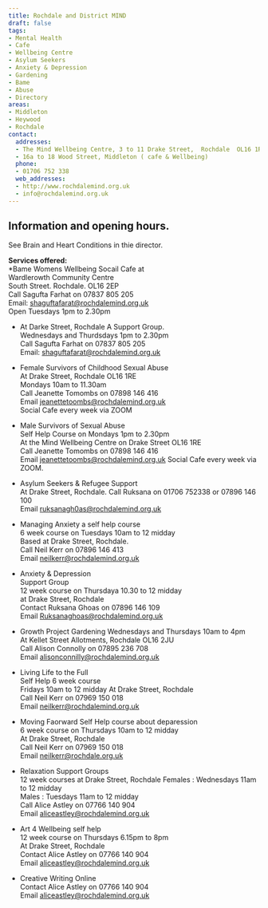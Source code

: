 ```yaml
---
title: Rochdale and District MIND
draft: false
tags:
- Mental Health
- Cafe
- Wellbeing Centre
- Asylum Seekers
- Anxiety & Depression
- Gardening
- Bame
- Abuse
- Directory
areas:
- Middleton
- Heywood
- Rochdale
contact:
  addresses:
  - The Mind Wellbeing Centre, 3 to 11 Drake Street,  Rochdale  OL16 1RE  
  - 16a to 18 Wood Street, Middleton ( cafe & Wellbeing)
  phone:
  - 01706 752 338
  web_addresses:
  - http://www.rochdalemind.org.uk  
  - info@rochdalemind.org.uk
---
```


## Information and opening hours.
See Brain and Heart Conditions in thie director.

**Services offered:**  
*Bame Womens Wellbeing Socail Cafe at  
Wardlerowth Community Centre  
South Street. Rochdale.  OL16 2EP  
Call Sagufta Farhat on 07837 805 205  
Email: shaguftafarat@rochdalemind.org.uk  
Open Tuesdays 1pm to 2.30pm  


* At Darke Street, Rochdale A Support Group.  
Wednesdays and Thurdsdays  1pm to 2.30pm  
Call Sagufta Farhat on 07837 805 205  
Email: shaguftafarat@rochdalemind.org.uk 

* Female Survivors of Childhood Sexual Abuse  
At Drake Street, Rochdale  OL16 1RE  
Mondays 10am to 11.30am  
Call Jeanette Tomombs on 07898 146 416  
Email jeanettetoombs@rochdalemind.org.uk  
    Social Cafe every week via ZOOM  

* Male Survivors of Sexual Abuse  
Self Help Course on Mondays 1pm to 2.30pm  
At the Mind Wellbeing Centre on Drake Street OL16 1RE  
Call Jeanette Tomombs on 07898 146 416  
Email jeanettetoombs@rochdalemind.org.uk 
  Social Cafe every week via ZOOM.  

* Asylum Seekers & Refugee Support  
At  Drake Street, Rochdale.
Call Ruksana on 01706 752338 or  07896 146 100  
Email ruksanagh0as@rochdalemind.org.uk  

* Managing Anxiety    a self help course  
6 week course on Tuesdays   10am to 12 midday  
Based at Drake Street, Rochdale.  
Call Neil Kerr on 07896 146 413  
Email  neilkerr@rochdalemind.org.uk  

* Anxiety & Depression  
Support Group  
12 week course on Thursdaya  10.30 to 12 midday  
at Drake Street, Rochdale  
Contact Ruksana Ghoas on 07896 146 109  
Email Ruksanaghoas@rochdalemind.org.uk  

* Growth Project       Gardening
Wednesdays and Thursdays 10am to 4pm  
At Kellet Street Allotments, Rochdale OL16 2JU  
Call Alison Connolly on 07895 236 708  
Email alisonconnilly@rochdalemind.org.uk  

* Living Life to the Full  
Self Help  6 week course  
Fridays 10am to 12 midday
At Drake Street, Rochdale  
Call Neil Kerr on 07969 150 018  
Email neilkerr@rochdalemind.org.uk  

* Moving Faorward    Self Help course  about deparession   
6 week course on Thursdays 10am to 12 midday  
At Drake Street, Rochdale  
Call Neil Kerr on 07969 150 018  
Email neilkerr@rochdale.org.uk  

* Relaxation     Support Groups  
12 week courses at Drake Street, Rochdale
Females : Wednesdays 11am to 12 midday  
Males : Tuesdays  11am to 12 midday  
Call Alice Astley on 07766 140 904  
Email aliceastley@rochdalemind.org.uk   

* Art 4 Wellbeing     self help  
12 week course on Thursdays 6.15pm to 8pm  
At Drake Street, Rochdale  
Contact Alice Astley on 07766 140 904  
Email aliceastley@rochdalemind.org.uk   

* Creative Writing      Online  
Contact Alice Astley on 07766 140 904  
Email aliceastley@rochdalemind.org.uk  


